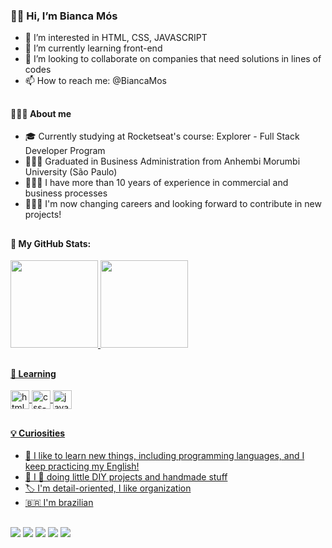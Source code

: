  ### 👋🏻 Hi, I’m Bianca Mós

- 👀 I’m interested in HTML, CSS, JAVASCRIPT
- 🌱 I’m currently learning front-end
- 🔭 I’m looking to collaborate on companies that need solutions in lines of codes
- 📫 How to reach me: @BiancaMos

##

#### 🙋🏻‍♀️ About me
- 🎓 Currently studying at Rocketseat's course: Explorer - Full Stack Developer Program 
- 👩🏻‍🎓 Graduated in Business Administration from Anhembi Morumbi University (São Paulo)
- 👩🏻‍💼 I have more than 10 years of experience in commercial and business processes
- 👩🏻‍💻 I'm now changing careers and looking forward to contribute in new projects!

##

#### 🤖 My GitHub Stats:
<a href="https://github.com/BiancaMos"> 
<img height="140em" src="https://github-readme-stats.vercel.app/api?username=biancamos&show_icons=true&theme=dracula&include_all_commits=true&count_private=true"/> 
<img height="140em" src="https://github-readme-stats.vercel.app/api/top-langs/?username=biancamos&layout=compact&langs_count=16&theme=dracula"/>
 
 ##
 
#### 📖 Learning

  <img align="center" alt="html-symbol" height="30" src="https://cdn.jsdelivr.net/gh/devicons/devicon/icons/html5/html5-original.svg" />
  <img align="center" alt="css-symbol" height="30" src="https://cdn.jsdelivr.net/gh/devicons/devicon/icons/css3/css3-original.svg" />
  <img align="center" alt="javascript-symbol" height="30" src="https://cdn.jsdelivr.net/gh/devicons/devicon/icons/javascript/javascript-original.svg" />
 
 ##

#### 💡 Curiosities
- 📝 I like to learn new things, including programming languages, and I keep practicing my English!
- 🧶 I 🤍 doing little DIY projects and handmade stuff 
- 🏷 I'm detail-oriented, I like organization 
- 🇧🇷 I'm brazilian 

 
 ##

 <div> 
  <a href="https://instagram.com/bianca_mos?igshid=YmMyMTA2M2Y=" target="_blank"><img src="https://img.shields.io/badge/-Instagram-%23E4405F?style=for-the-badge&logo=instagram&logoColor=white" target="_blank"></a>
 	<a href="https://twitter.com/mos_bianca" target="_blank"><img src="https://img.shields.io/badge/Twitter-1DA1F2?style=for-the-badge&logo=twitter&logoColor=white"></a>
 <a href="biancamos#3110" target="_blank"><img src="https://img.shields.io/badge/Discord-7289DA?style=for-the-badge&logo=discord&logoColor=white" target="_blank"></a> 
  <a href = "mailto:contatobianca.mos@gmail.com"><img src="https://img.shields.io/badge/-Gmail-%23333?style=for-the-badge&logo=gmail&logoColor=white" target="_blank"></a>
  <a href="https://www.linkedin.com/in/rafaella-ballerini-45875016a" target="_blank"><img src="https://img.shields.io/badge/-LinkedIn-%230077B5?style=for-the-badge&logo=linkedin&logoColor=white" target="_blank"></a> 
  
</div>
 
 


<!---
BiancaMos/BiancaMos is a ✨ special ✨ repository because its `README.md` (this file) appears on your GitHub profile.
You can click the Preview link to take a look at your changes.
--->
